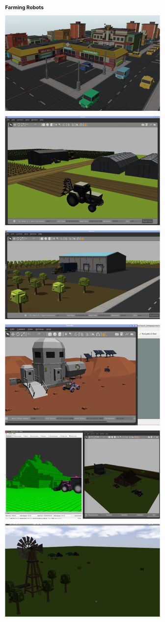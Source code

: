 ### Farming Robots

![Market](https://raw.githubusercontent.com/droter/droter/main/market.png)

![Organic](https://raw.githubusercontent.com/droter/droter/main/organic.png)

![Orchard](https://raw.githubusercontent.com/droter/droter/main/new_barn.png)

![ROS2 Future](https://raw.githubusercontent.com/droter/droter/main/ros2_future.png)

![Map Making](https://raw.githubusercontent.com/droter/droter/main/map.png)

![Farming Robots](https://raw.githubusercontent.com/droter/droter/main/teamwork.gif)

<!--
**droter/droter** is a ✨ _special_ ✨ repository because its `README.md` (this file) appears on your GitHub profile.

Here are some ideas to get you started:

- 🔭 I’m currently working on ...
- 🌱 I’m currently learning ...
- 👯 I’m looking to collaborate on ...
- 🤔 I’m looking for help with ...
- 💬 Ask me about ...
- 📫 How to reach me: ...
- 😄 Pronouns: ...
- ⚡ Fun fact: ...
-->
